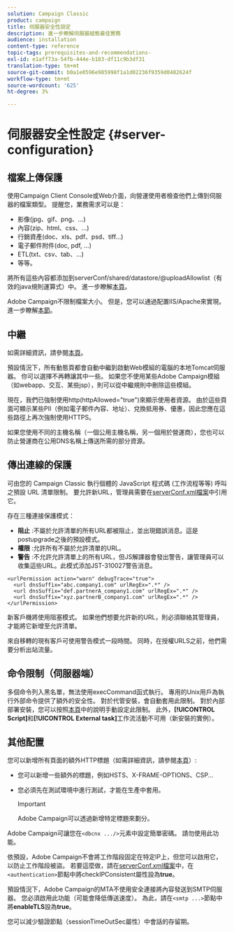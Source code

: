 ```yaml
---
solution: Campaign Classic
product: campaign
title: 伺服器安全性設定
description: 進一步瞭解伺服器組態最佳實務
audience: installation
content-type: reference
topic-tags: prerequisites-and-recommendations-
exl-id: e1aff73a-54fb-444e-b183-df11c9b3df31
translation-type: tm+mt
source-git-commit: b0a1e0596e985998f1a1d02236f9359d0482624f
workflow-type: tm+mt
source-wordcount: '625'
ht-degree: 3%

---
```


# 伺服器安全性設定 {#server-configuration}

## 檔案上傳保護

使用Campaign Client Console或Web介面，向營運使用者檢查他們上傳到伺服器的檔案類型。 提醒您，業務需求可以是：

* 影像(jpg、gif、png、...)
* 內容(zip、html、css、...)
* 行銷資產(doc、xls、pdf、psd、tiff...)
* 電子郵件附件(doc, pdf, ...)
* ETL(txt、csv、tab、...)
* 等等。

將所有這些內容都添加到serverConf/shared/datastore/@uploadAllowlist（有效的java規則運算式）中。 進一步瞭解[本頁](../../installation/using/configuring-campaign-server.md#limiting-uploadable-files)。

Adobe Campaign不限制檔案大小。 但是，您可以通過配置IIS/Apache來實現。 進一步瞭解[本節](../../installation/using/web-server-configuration.md)。

## 中繼

如需詳細資訊，請參閱[本頁](../../installation/using/configuring-campaign-server.md#dynamic-page-security-and-relays)。

預設情況下，所有動態頁都會自動中繼到啟動Web模組的電腦的本地Tomcat伺服器。 你可以選擇不再轉讓其中一些。 如果您不使用某些Adobe Campaign模組（如webapp、交互、某些jsp），則可以從中繼規則中刪除這些模組。

現在，我們已強制使用http(httpAllowed=&quot;true&quot;)來顯示使用者資源。 由於這些頁面可顯示某些PII（例如電子郵件內容、地址）、兌換抵用券、優惠，因此您應在這些路徑上再次強制使用HTTPS。

如果您使用不同的主機名稱（一個公用主機名稱，另一個用於營運商），您也可以防止營運商在公用DNS名稱上傳送所需的部分資源。

## 傳出連線的保護

可由您的 Campaign Classic 執行個體的 JavaScript 程式碼 (工作流程等等) 呼叫之預設 URL 清單限制。 要允許新URL，管理員需要在[serverConf.xml檔案](../../installation/using/the-server-configuration-file.md)中引用它。

存在三種連接保護模式：

* **阻止** :不屬於允許清單的所有URL都被阻止，並出現錯誤消息。這是postupgrade之後的預設模式。
* **權限** :允許所有不屬於允許清單的URL。
* **警告** :不允許允許清單上的所有URL，但JS解譯器會發出警告，讓管理員可以收集這些URL。此模式添加JST-310027警告消息。

```
<urlPermission action="warn" debugTrace="true">
  <url dnsSuffix="abc.company1.com" urlRegEx=".*" />
  <url dnsSuffix="def.partnerA_company1.com" urlRegEx=".*" />
  <url dnsSuffix="xyz.partnerB_company1.com" urlRegEx=".*" />
</urlPermission>
```

新客戶機將使用阻塞模式。 如果他們想要允許新的URL，則必須聯絡其管理員，才能將它新增至允許清單。

來自移轉的現有客戶可使用警告模式一段時間。 同時，在授權URLS之前，他們需要分析出站流量。

## 命令限制（伺服器端）

多個命令列入黑名單，無法使用execCommand函式執行。 專用的Unix用戶為執行外部命令提供了額外的安全性。 對於代管安裝，會自動套用此限制。 對於內部部署安裝，您可以按照[本頁](../../installation/using/configuring-campaign-server.md#restricting-authorized-external-commands)中的說明手動設定此限制。 此外，**[!UICONTROL Script]**&#x200B;和&#x200B;**[!UICONTROL External task]**&#x200B;工作流活動不可用（新安裝的實例）。

## 其他配置

您可以新增所有頁面的額外HTTP標題（如需詳細資訊，請參閱[本頁](../../installation/using/configuring-campaign-server.md#restricting-authorized-external-commands)）:

* 您可以新增一些額外的標題，例如HSTS、X-FRAME-OPTIONS、CSP...
* 您必須先在測試環境中進行測試，才能在生產中套用。

   >[!IMPORTANT]
   >
   >Adobe Campaign可以透過新增特定標題來劃分。

Adobe Campaign可讓您在`<dbcnx .../>`元素中設定簡單密碼。 請勿使用此功能。

依預設，Adobe Campaign不會將工作階段固定在特定IP上，但您可以啟用它，以防止工作階段被盜。 若要這麼做，請在[serverConf.xml檔案](../../installation/using/the-server-configuration-file.md)中，在`<authentication>`節點中將checkIPConsistent屬性設為&#x200B;**true**。

預設情況下，Adobe Campaign的MTA不使用安全連接將內容發送到SMTP伺服器。 您必須啟用此功能（可能會降低傳送速度）。 為此，請在`<smtp ...>`節點中將&#x200B;**enableTLS**&#x200B;設為&#x200B;**true**。

您可以減少驗證節點（sessionTimeOutSec屬性）中會話的存留期。
